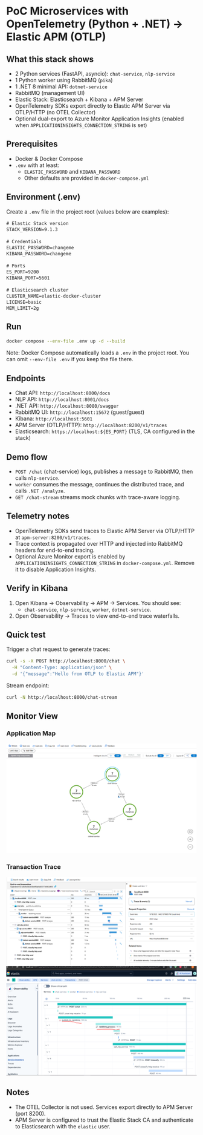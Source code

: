 # PoC Microservices with OpenTelemetry (Python + .NET) → Elastic APM (OTLP)

## What this stack shows

- 2 Python services (FastAPI, asyncio): `chat-service`, `nlp-service`
- 1 Python worker using RabbitMQ (`pika`)
- 1 .NET 8 minimal API: `dotnet-service`
- RabbitMQ (management UI)
- Elastic Stack: Elasticsearch + Kibana + APM Server
- OpenTelemetry SDKs export directly to Elastic APM Server via OTLP/HTTP (no OTEL Collector)
- Optional dual-export to Azure Monitor Application Insights (enabled when `APPLICATIONINSIGHTS_CONNECTION_STRING` is set)

## Prerequisites

- Docker & Docker Compose
- `.env` with at least:
  - `ELASTIC_PASSWORD` and `KIBANA_PASSWORD`
  - Other defaults are provided in `docker-compose.yml`

## Environment (.env)

Create a `.env` file in the project root (values below are examples):

```env
# Elastic Stack version
STACK_VERSION=9.1.3

# Credentials
ELASTIC_PASSWORD=changeme
KIBANA_PASSWORD=changeme

# Ports
ES_PORT=9200
KIBANA_PORT=5601

# Elasticsearch cluster
CLUSTER_NAME=elastic-docker-cluster
LICENSE=basic
MEM_LIMIT=2g
```

## Run

```bash
docker compose --env-file .env up -d --build
```

Note: Docker Compose automatically loads a `.env` in the project root. You can omit `--env-file .env` if you keep the file there.

## Endpoints

- Chat API: `http://localhost:8000/docs`
- NLP API: `http://localhost:8001/docs`
- .NET API: `http://localhost:8080/swagger`
- RabbitMQ UI: `http://localhost:15672` (guest/guest)
- Kibana: `http://localhost:5601`
- APM Server (OTLP/HTTP): `http://localhost:8200/v1/traces`
- Elasticsearch: `https://localhost:${ES_PORT}` (TLS, CA configured in the stack)

## Demo flow

- `POST /chat` (chat-service) logs, publishes a message to RabbitMQ, then calls `nlp-service`.
- `worker` consumes the message, continues the distributed trace, and calls `.NET /analyze`.
- `GET /chat-stream` streams mock chunks with trace-aware logging.

## Telemetry notes

- OpenTelemetry SDKs send traces to Elastic APM Server via OTLP/HTTP at `apm-server:8200/v1/traces`.
- Trace context is propagated over HTTP and injected into RabbitMQ headers for end-to-end tracing.
- Optional Azure Monitor export is enabled by `APPLICATIONINSIGHTS_CONNECTION_STRING` in `docker-compose.yml`. Remove it to disable Application Insights.

## Verify in Kibana

1. Open Kibana → Observability → APM → Services. You should see:
   - `chat-service`, `nlp-service`, `worker`, `dotnet-service`.
2. Open Observability → Traces to view end-to-end trace waterfalls.

## Quick test

Trigger a chat request to generate traces:

```bash
curl -s -X POST http://localhost:8000/chat \
  -H "Content-Type: application/json" \
  -d '{"message":"Hello from OTLP to Elastic APM"}'
```

Stream endpoint:

```bash
curl -N http://localhost:8000/chat-stream
```

## Monitor View

### Application Map

![Application Map](images/azappinsight-map.PNG)

### Transaction Trace

![Azure Transaction](images/aazappinsight-transaction.PNG)
![Azure Transaction](images/kibana-obs.png)

## Notes

- The OTEL Collector is not used. Services export directly to APM Server (port 8200).
- APM Server is configured to trust the Elastic Stack CA and authenticate to Elasticsearch with the `elastic` user.
